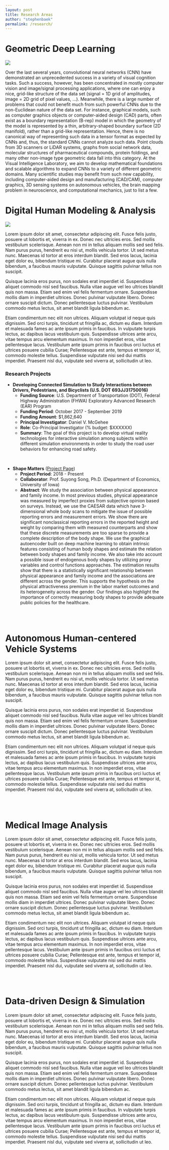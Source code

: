 ```yaml
---
layout: post
title: Research Areas
author: "stephenbaek"
permalink: /research/
---
```


# Geometric Deep Learning

![](/projects/zernet/img/zernike_convolution.png)

Over the last several years, convolutional neural networks (CNN) have demonstrated an unprecedented success in a variety of visual cognition tasks. Such a success, however, has been concentrated in mostly computer vision and image/signal processing applications, where one can enjoy a nice, grid-like structure of the data set (signal = 1D grid of amplitudes, image = 2D grid of pixel values, …). Meanwhile, there is a large number of problems that could not benefit much from such powerful CNNs due to the non-Euclidean nature of the data set. For instance, graphical models, such as computer graphics objects or computer-aided design (CAD) parts, often exist as a boundary representation (B-rep) model in which the geometry of the model is represented by a thin, arbitrary-shaped boundary surface (2D manifold), rather than a grid-like representation. Hence, there is no canonical way of representing such data in a tensor format as expected by CNNs and, thus, the standard CNNs cannot analyze such data. Point clouds from 3D scanners or LiDAR systems, graphs from social network data, molecular structures of pharmaceutical compounds, protein foldings, and many other non-image type geometric data fall into this category. At the Visual Intelligence Laboratory, we aim to develop mathematical foundations and scalable algorithms to expand CNNs to a variety of different geometric domains. Many scientific studies may benefit from such new capability, including computer-aided design and manufacturing (CAD/CAM), computer graphics, 3D sensing systems on autonomous vehicles, the brain mapping problem in neuroscience, and computational mechanics, just to list a few.



# Digital Human Modeling & Analysis

![](/projects/shape-matters/img/graphAE.png)

Lorem ipsum dolor sit amet, consectetur adipiscing elit. Fusce felis justo, posuere ut lobortis et, viverra in ex. Donec nec ultricies eros. Sed mollis vestibulum scelerisque. Aenean non mi in tellus aliquam mollis sed sed felis. Nam purus purus, hendrerit eu nisi ut, mollis vehicula tortor. Ut sed metus nunc. Maecenas id tortor at eros interdum blandit. Sed eros lacus, lacinia eget dolor eu, bibendum tristique mi. Curabitur placerat augue quis nulla bibendum, a faucibus mauris vulputate. Quisque sagittis pulvinar tellus non suscipit.

Quisque lacinia eros purus, non sodales erat imperdiet id. Suspendisse aliquet commodo nisl sed faucibus. Nulla vitae augue vel leo ultrices blandit quis non massa. Etiam sed enim vel felis fermentum ornare. Suspendisse mollis diam in imperdiet ultrices. Donec pulvinar vulputate libero. Donec ornare suscipit dictum. Donec pellentesque luctus pulvinar. Vestibulum commodo metus lectus, sit amet blandit ligula bibendum ac.

Etiam condimentum nec elit non ultrices. Aliquam volutpat id neque quis dignissim. Sed orci turpis, tincidunt ut fringilla ac, dictum eu diam. Interdum et malesuada fames ac ante ipsum primis in faucibus. In vulputate turpis lectus, ac dapibus lacus vestibulum quis. Suspendisse ultrices ante arcu, vitae tempus arcu elementum maximus. In non imperdiet eros, vitae pellentesque lacus. Vestibulum ante ipsum primis in faucibus orci luctus et ultrices posuere cubilia Curae; Pellentesque est ante, tempus et tempor id, commodo molestie tellus. Suspendisse vulputate nisi sed dui mattis imperdiet. Praesent nisl dui, vulputate sed viverra at, sollicitudin ut leo.


### Research Projects
- **Developing Connected Simulation to Study Interactions between Drivers, Pedestrians, and Bicyclists (U.S. DOT 693JJ31750016)**
  - **Funding Source**: U.S. Department of Transportation (DOT), Federal Highway Administration (FHWA) Exploratory Advanced Research (EAR) Program
  - **Funding Period**: October 2017 - September 2019
  - **Funding Amount**: $1,862,640
  - **Principal Investigator**: Daniel V. McGehee
  - **Role**: Co-Principal Investigator (% budget: $XXXXXX)
  - **Summary**: The goal of this project is to develop virtual reality technologies for interactive simulation among subjects within different simulation environments in order to study the road user behaviors for enhancing road safety.
  
<br/>

- **Shape Matters** ([Project Page](/projects/shape-matters/))
  - **Project Period**: 2018 - Present
  - **Collaborator**: Prof. Suyong Song, Ph.D. (Department of Economics, University of Iowa)
  - **Abstract**: We study the association between physical appearance and family income. In most previous studies, physical appearance was measured by imperfect proxies from subjective opinion based on surveys. Instead, we use the CAESAR data which have 3-dimensional whole body scans to mitigate the issue of possible reporting errors and measurement errors. 
We show there are significant nonclassical reporting errors in the reported height and weight by comparing them with measured counterparts and show that these discrete measurements are too sparse to provide a complete description of the body shape.
We use the graphical autoencoder built on deep machine learning to obtain intrinsic features consisting of human body shapes and estimate the relation between body shapes and family income. We also take into account a possible issue of endogenous body shapes by utilizing proxy variables and control functions approaches.  The estimation results show that there is a statistically significant relationship between physical appearance and family income and the associations are different across the gender. This supports the hypothesis on the physical attractiveness premium in the labor market outcomes and its heterogeneity across the gender. Our findings also highlight the importance of correctly measuring body shapes to provide adequate public policies for the healthcare.<br/>


<br/>&nbsp;

# Autonomous Human-centered Vehicle Systems

Lorem ipsum dolor sit amet, consectetur adipiscing elit. Fusce felis justo, posuere ut lobortis et, viverra in ex. Donec nec ultricies eros. Sed mollis vestibulum scelerisque. Aenean non mi in tellus aliquam mollis sed sed felis. Nam purus purus, hendrerit eu nisi ut, mollis vehicula tortor. Ut sed metus nunc. Maecenas id tortor at eros interdum blandit. Sed eros lacus, lacinia eget dolor eu, bibendum tristique mi. Curabitur placerat augue quis nulla bibendum, a faucibus mauris vulputate. Quisque sagittis pulvinar tellus non suscipit.

Quisque lacinia eros purus, non sodales erat imperdiet id. Suspendisse aliquet commodo nisl sed faucibus. Nulla vitae augue vel leo ultrices blandit quis non massa. Etiam sed enim vel felis fermentum ornare. Suspendisse mollis diam in imperdiet ultrices. Donec pulvinar vulputate libero. Donec ornare suscipit dictum. Donec pellentesque luctus pulvinar. Vestibulum commodo metus lectus, sit amet blandit ligula bibendum ac.

Etiam condimentum nec elit non ultrices. Aliquam volutpat id neque quis dignissim. Sed orci turpis, tincidunt ut fringilla ac, dictum eu diam. Interdum et malesuada fames ac ante ipsum primis in faucibus. In vulputate turpis lectus, ac dapibus lacus vestibulum quis. Suspendisse ultrices ante arcu, vitae tempus arcu elementum maximus. In non imperdiet eros, vitae pellentesque lacus. Vestibulum ante ipsum primis in faucibus orci luctus et ultrices posuere cubilia Curae; Pellentesque est ante, tempus et tempor id, commodo molestie tellus. Suspendisse vulputate nisi sed dui mattis imperdiet. Praesent nisl dui, vulputate sed viverra at, sollicitudin ut leo.

<br/>&nbsp;

# Medical Image Analysis

Lorem ipsum dolor sit amet, consectetur adipiscing elit. Fusce felis justo, posuere ut lobortis et, viverra in ex. Donec nec ultricies eros. Sed mollis vestibulum scelerisque. Aenean non mi in tellus aliquam mollis sed sed felis. Nam purus purus, hendrerit eu nisi ut, mollis vehicula tortor. Ut sed metus nunc. Maecenas id tortor at eros interdum blandit. Sed eros lacus, lacinia eget dolor eu, bibendum tristique mi. Curabitur placerat augue quis nulla bibendum, a faucibus mauris vulputate. Quisque sagittis pulvinar tellus non suscipit.

Quisque lacinia eros purus, non sodales erat imperdiet id. Suspendisse aliquet commodo nisl sed faucibus. Nulla vitae augue vel leo ultrices blandit quis non massa. Etiam sed enim vel felis fermentum ornare. Suspendisse mollis diam in imperdiet ultrices. Donec pulvinar vulputate libero. Donec ornare suscipit dictum. Donec pellentesque luctus pulvinar. Vestibulum commodo metus lectus, sit amet blandit ligula bibendum ac.

Etiam condimentum nec elit non ultrices. Aliquam volutpat id neque quis dignissim. Sed orci turpis, tincidunt ut fringilla ac, dictum eu diam. Interdum et malesuada fames ac ante ipsum primis in faucibus. In vulputate turpis lectus, ac dapibus lacus vestibulum quis. Suspendisse ultrices ante arcu, vitae tempus arcu elementum maximus. In non imperdiet eros, vitae pellentesque lacus. Vestibulum ante ipsum primis in faucibus orci luctus et ultrices posuere cubilia Curae; Pellentesque est ante, tempus et tempor id, commodo molestie tellus. Suspendisse vulputate nisi sed dui mattis imperdiet. Praesent nisl dui, vulputate sed viverra at, sollicitudin ut leo.

<br/>&nbsp;

# Data-driven Design & Simulation

Lorem ipsum dolor sit amet, consectetur adipiscing elit. Fusce felis justo, posuere ut lobortis et, viverra in ex. Donec nec ultricies eros. Sed mollis vestibulum scelerisque. Aenean non mi in tellus aliquam mollis sed sed felis. Nam purus purus, hendrerit eu nisi ut, mollis vehicula tortor. Ut sed metus nunc. Maecenas id tortor at eros interdum blandit. Sed eros lacus, lacinia eget dolor eu, bibendum tristique mi. Curabitur placerat augue quis nulla bibendum, a faucibus mauris vulputate. Quisque sagittis pulvinar tellus non suscipit.

Quisque lacinia eros purus, non sodales erat imperdiet id. Suspendisse aliquet commodo nisl sed faucibus. Nulla vitae augue vel leo ultrices blandit quis non massa. Etiam sed enim vel felis fermentum ornare. Suspendisse mollis diam in imperdiet ultrices. Donec pulvinar vulputate libero. Donec ornare suscipit dictum. Donec pellentesque luctus pulvinar. Vestibulum commodo metus lectus, sit amet blandit ligula bibendum ac.

Etiam condimentum nec elit non ultrices. Aliquam volutpat id neque quis dignissim. Sed orci turpis, tincidunt ut fringilla ac, dictum eu diam. Interdum et malesuada fames ac ante ipsum primis in faucibus. In vulputate turpis lectus, ac dapibus lacus vestibulum quis. Suspendisse ultrices ante arcu, vitae tempus arcu elementum maximus. In non imperdiet eros, vitae pellentesque lacus. Vestibulum ante ipsum primis in faucibus orci luctus et ultrices posuere cubilia Curae; Pellentesque est ante, tempus et tempor id, commodo molestie tellus. Suspendisse vulputate nisi sed dui mattis imperdiet. Praesent nisl dui, vulputate sed viverra at, sollicitudin ut leo.
